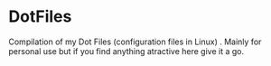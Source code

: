 # DotFiles
Compilation of my Dot Files (configuration files in Linux) . Mainly for personal use but if you find anything atractive here give it a go. 
